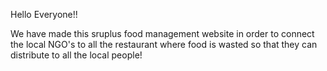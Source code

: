 Hello Everyone!!

We have made this sruplus food management website in order to connect the local NGO's to all the restaurant where food is wasted so that they can distribute to all the local people!
